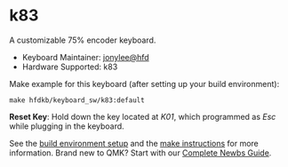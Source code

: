 # k83

A customizable 75% encoder keyboard.

* Keyboard Maintainer: [jonylee@hfd](https://github.com/jonylee1986)
* Hardware Supported: k83

Make example for this keyboard (after setting up your build environment):

    make hfdkb/keyboard_sw/k83:default


**Reset Key**: Hold down the key located at *K01*, which programmed as *Esc* while plugging in the keyboard.

See the [build environment setup](https://docs.qmk.fm/#/getting_started_build_tools) and the [make instructions](https://docs.qmk.fm/#/getting_started_make_guide) for more information. Brand new to QMK? Start with our [Complete Newbs Guide](https://docs.qmk.fm/#/newbs).